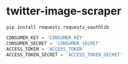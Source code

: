 # twitter-image-scraper

```
pip install requests requests_oauthlib
```

```Python
CONSUMER_KEY = 'CONSUMER_KEY'
CONSUMER_SECRET = 'CONSUMER_SECRET'
ACCESS_TOKEN = 'ACCESS_TOKEN'
ACCESS_TOKEN_SECRET = 'ACCESS_TOKEN_SECRET'
```
